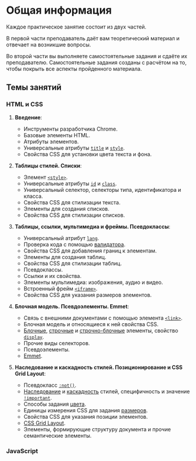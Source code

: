 # Общая информация

Каждое практическое занятие состоит из двух частей.

В первой части преподаватель даёт вам теоретический материал и отвечает на возникшие вопросы.

Во второй части вы выполняете самостоятельные задания и сдаёте их преподавателю. Самостоятельные задания созданы с расчётом на то, чтобы покрыть все аспекты пройденного материала.

## Темы занятий

### HTML и CSS

1. **Введение**:

    - Инструменты разработчика Chrome.
    - Базовые элементы HTML.
    - Атрибуты элементов.
    - Универсальные атрибуты [`title`](https://webref.ru/html/attr/title) и [`style`](https://webref.ru/html/attr/style).
    - Свойства CSS для установки цвета текста и фона.

2. **Таблицы стилей. Списки**:

    - Элемент [`<style>`](https://webref.ru/html/style).
    - Универсальные атрибуты [`id`](https://webref.ru/html/attr/id) и [`class`](https://webref.ru/html/attr/class).
    - Универсальный селектор, cелекторы типа, идентификатора и класса.
    - Свойства CSS для стилизации текста.
    - Элементы для создания списков.
    - Свойства CSS для стилизации списков.

3. **Таблицы, ссылки, мультимедиа и фреймы. Псевдоклассы**:

    - Универсальный атрибут [`lang`](https://webref.ru/html/attr/lang).
    - Проверка кода с помощью [валидатора](https://validator.w3.org/).
    - Свойства CSS для добавления границ к элементам.
    - Элементы для создания таблиц.
    - Свойства CSS для стилизации таблиц.
    - Псевдоклассы.
    - Ссылки и их свойства.
    - Элементы мультимедиа: изображения, аудио и видео.
    - Встроенный фрейм [`<iframe>`](https://webref.ru/html/iframe).
    - Свойства CSS для указания размеров элементов.

4. **Блочная модель. Псевдоэлементы. Emmet**:

    - Связь с внешними документами с помощью элемента [`<link>`](https://webref.ru/html/link).
    - Блочная модель и относящиеся к ней свойства CSS.
    - [Блочные](https://webref.ru/course/block-inline/block), [строчные](https://webref.ru/course/block-inline/inline) и [строчно-блочные](https://webref.ru/course/block-inline/inline-block) элементы, свойство [`display`](https://webref.ru/css/display).
    - Прочие виды селекторов.
    - Псевдоэлементы.
    - [Emmet](https://emmet.io).

5. **Наследование и каскадность стилей. Позиционирование и CSS Grid Layout**:

    - Псевдокласс [`:not()`](https://webref.ru/css/not).
    - [Наследование](https://metanit.com/web/html5/5.9.php) и [каскадность](https://metanit.com/web/html5/5.10.php) стилей, специфичность и значение [`!important`](https://webref.ru/css/%21important).
    - Способы задания [цвета](https://webref.ru/css/value/color).
    - Единицы измерения CSS для задания [размеров](https://webref.ru/css/value/size).
    - Свойства CSS для указания позиции элементов.
    - [CSS Grid Layout](https://metanit.com/web/html5/13.1.php).
    - Элементы, формирующие структуру документа и прочие семантические элементы.

### JavaScript